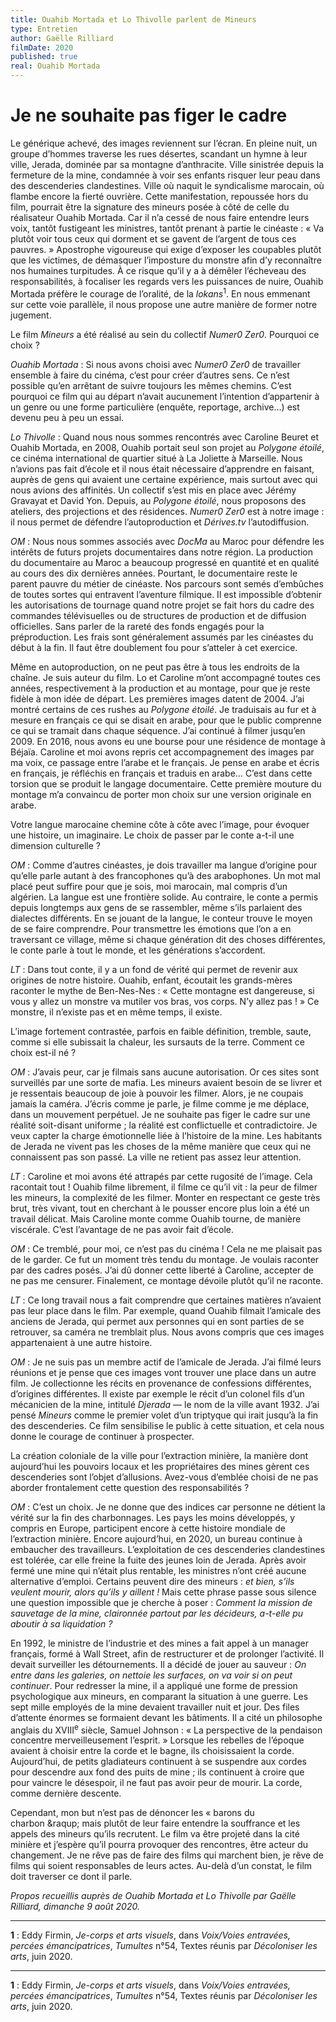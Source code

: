 ```yaml
---
title: Ouahib Mortada et Lo Thivolle parlent de Mineurs
type: Entretien
author: Gaëlle Rilliard
filmDate: 2020
published: true
real: Ouahib Mortada
---
```


# Je ne souhaite pas figer le cadre

Le g&eacute;n&eacute;rique achev&eacute;, des images reviennent sur l&rsquo;&eacute;cran. En pleine nuit, un groupe d’hommes traverse les rues d&eacute;sertes, scandant un hymne &agrave; leur ville, Jerada, domin&eacute;e par sa montagne d&rsquo;anthracite. Ville sinistr&eacute;e depuis la fermeture de la mine, condamn&eacute;e &agrave; voir ses enfants risquer leur peau dans des descenderies clandestines. Ville où naquit le syndicalisme marocain, où flambe encore la fiert&eacute; ouvri&egrave;re. Cette manifestation, repouss&eacute;e hors du film, pourrait &ecirc;tre la signature des mineurs pos&eacute;e &agrave; côt&eacute; de celle du r&eacute;alisateur Ouahib Mortada. Car il n&rsquo;a cess&eacute; de nous faire entendre leurs voix, tantôt fustigeant les ministres, tantôt prenant &agrave; partie le cin&eacute;aste&nbsp;&colon; &laquo;&nbsp;Va plutôt voir tous ceux qui dorment et se gavent de l’argent de tous ces pauvres.&nbsp;&raquo; Apostrophe vigoureuse qui exige d&rsquo;exposer les coupables plutôt que les victimes, de d&eacute;masquer l&rsquo;imposture du monstre afin d’y reconnaître nos humaines turpitudes. À ce risque qu&rsquo;il y a &agrave; d&eacute;m&ecirc;ler l&rsquo;&eacute;cheveau des responsabilit&eacute;s, &agrave; focaliser les regards vers les puissances de nuire, Ouahib Mortada pr&eacute;f&egrave;re le courage de l&rsquo;oralit&eacute;, de la *lokans*<sup>1</sup>. En nous emmenant sur cette voie parall&egrave;le, il nous propose une autre mani&egrave;re de former notre jugement.  

<div class="question">Le film <em>Mineurs</em> a &eacute;t&eacute; r&eacute;alis&eacute; au sein du collectif <em>Numer0 Zer0</em>. Pourquoi ce choix&nbsp;&quest;</div>

_Ouahib Mortada_&nbsp;&colon; Si nous avons choisi avec *Numer0 Zer0* de travailler ensemble &agrave; faire du cin&eacute;ma, c&rsquo;est pour cr&eacute;er d&rsquo;autres sens. Ce n&rsquo;est possible qu&rsquo;en arr&ecirc;tant de suivre toujours les m&ecirc;mes chemins. C’est pourquoi ce film qui au d&eacute;part n&rsquo;avait aucunement l&rsquo;intention d&rsquo;appartenir &agrave; un genre ou une forme particuli&egrave;re (enqu&ecirc;te, reportage, archive…) est devenu peu &agrave; peu un essai. 

_Lo Thivolle_&nbsp;&colon; Quand nous nous sommes rencontr&eacute;s avec Caroline Beuret et Ouahib Mortada, en 2008, Ouahib portait seul son projet au *Polygone &eacute;toil&eacute;*, ce cin&eacute;ma international de quartier situ&eacute; &agrave; La Joliette &agrave; Marseille. Nous n&rsquo;avions pas fait d&rsquo;&eacute;cole et il nous &eacute;tait n&eacute;cessaire d&rsquo;apprendre en faisant, aupr&egrave;s de gens qui avaient une certaine exp&eacute;rience, mais surtout avec qui nous avions des affinit&eacute;s. Un collectif s&rsquo;est mis en place avec J&eacute;r&eacute;my Gravayat et David Yon. Depuis, au *Polygone &eacute;toil&eacute;*, nous proposons des ateliers, des projections et des r&eacute;sidences. *Numer0 Zer0* est &agrave; notre image&nbsp;&colon; il nous permet de d&eacute;fendre l&rsquo;autoproduction et *D&eacute;rives.tv* l&rsquo;autodiffusion. 

_OM_&nbsp;&colon; Nous nous sommes associ&eacute;s avec *DocMa* au Maroc pour d&eacute;fendre les int&eacute;r&ecirc;ts de futurs projets documentaires dans notre r&eacute;gion. La production du documentaire au Maroc a beaucoup progress&eacute; en quantit&eacute; et en qualit&eacute; au cours des dix derni&egrave;res ann&eacute;es. Pourtant, le documentaire reste le parent pauvre du m&eacute;tier de cin&eacute;aste. Nos parcours sont sem&eacute;s d&rsquo;embûches de toutes sortes qui entravent l&rsquo;aventure filmique. Il est impossible d&rsquo;obtenir les autorisations de tournage quand notre projet se fait hors du cadre des commandes t&eacute;l&eacute;visuelles ou de structures de production et de diffusion officielles. Sans parler de la raret&eacute; des fonds engag&eacute;s pour la pr&eacute;production. Les frais sont g&eacute;n&eacute;ralement assum&eacute;s par les cin&eacute;astes du d&eacute;but &agrave; la fin. Il faut &ecirc;tre doublement fou pour s’atteler &agrave; cet exercice.

M&ecirc;me en autoproduction, on ne peut pas &ecirc;tre &agrave; tous les endroits de la chaîne. Je suis auteur du film. Lo et Caroline m&rsquo;ont accompagn&eacute; toutes ces ann&eacute;es, respectivement &agrave; la production et au montage, pour que je reste fid&egrave;le &agrave; mon id&eacute;e de d&eacute;part. Les premi&egrave;res images datent de 2004. J&rsquo;ai montr&eacute; certains de ces rushes au *Polygone &eacute;toil&eacute;*. Je traduisais au fur et &agrave; mesure en français ce qui se disait en arabe, pour que le public comprenne ce qui se tramait dans chaque s&eacute;quence. J&rsquo;ai continu&eacute; &agrave; filmer jusqu&rsquo;en 2009. En 2016, nous avons eu une bourse pour une r&eacute;sidence de montage &agrave; B&eacute;ja&iuml;a. Caroline et moi avons repris cet accompagnement des images par ma voix, ce passage entre l&rsquo;arabe et le français. Je pense en arabe et &eacute;cris en français, je r&eacute;fl&eacute;chis en français et traduis en arabe… C&rsquo;est dans cette torsion que se produit le langage documentaire. Cette premi&egrave;re mouture du montage m&rsquo;a convaincu de porter mon choix sur une version originale en arabe.


<div class="question">Votre langue marocaine chemine côte &agrave; côte avec l&rsquo;image, pour &eacute;voquer une histoire, un imaginaire. Le choix de passer par le conte a-t-il une dimension culturelle&nbsp;&quest;</div>

_OM_&nbsp;&colon; Comme d&rsquo;autres cin&eacute;astes, je dois travailler ma langue d&rsquo;origine pour qu&rsquo;elle parle autant &agrave; des francophones qu&rsquo;&agrave; des arabophones. Un mot mal plac&eacute; peut suffire pour que je sois, moi marocain, mal compris d&rsquo;un alg&eacute;rien. La langue est une fronti&egrave;re solide. Au contraire, le conte a permis depuis longtemps aux gens de se rassembler, m&ecirc;me s&rsquo;ils parlaient des dialectes diff&eacute;rents. En se jouant de la langue, le conteur trouve le moyen de se faire comprendre. Pour transmettre les &eacute;motions que l&rsquo;on a en traversant ce village, m&ecirc;me si chaque g&eacute;n&eacute;ration dit des choses diff&eacute;rentes, le conte parle &agrave; tout le monde, et les g&eacute;n&eacute;rations s&rsquo;accordent. 

_LT_&nbsp;&colon; Dans tout conte, il y a un fond de v&eacute;rit&eacute; qui permet de revenir aux origines de notre histoire. Ouahib, enfant, &eacute;coutait les grands-m&egrave;res raconter le mythe de Ben-Nes-Nes&nbsp;&colon; &laquo;&nbsp;Cette montagne est dangereuse, si vous y allez un monstre va mutiler vos bras, vos corps. N’y allez pas&nbsp;&excl;&nbsp;&raquo; Ce monstre, il n&rsquo;existe pas et en m&ecirc;me temps, il existe.


<div class="question">L&rsquo;image fortement contrast&eacute;e, parfois en faible d&eacute;finition, tremble, saute, comme si elle subissait la chaleur, les sursauts de la terre. Comment ce choix est-il n&eacute;&nbsp;&quest;</div>

_OM_&nbsp;&colon; J&rsquo;avais peur, car je filmais sans aucune autorisation. Or ces sites sont surveill&eacute;s par une sorte de mafia. Les mineurs avaient besoin de se livrer et je ressentais beaucoup de joie &agrave; pouvoir les filmer. Alors, je ne coupais jamais la cam&eacute;ra. J&rsquo;&eacute;cris comme je parle, je filme comme je me d&eacute;place, dans un mouvement perp&eacute;tuel. Je ne souhaite pas figer le cadre sur une r&eacute;alit&eacute; soit-disant uniforme&nbsp;&semi; la r&eacute;alit&eacute; est conflictuelle et contradictoire. Je veux capter la charge &eacute;motionnelle li&eacute;e &agrave; l&rsquo;histoire de la mine. Les habitants de Jerada ne vivent pas les choses de la m&ecirc;me mani&egrave;re que ceux qui ne connaissent pas son pass&eacute;. La ville ne retient pas assez leur attention.

_LT_&nbsp;&colon; Caroline et moi avons &eacute;t&eacute; attrap&eacute;s par cette rugosit&eacute; de l&rsquo;image. Cela racontait tout&nbsp;&excl; Ouahib filme librement, il filme ce qu&rsquo;il vit&nbsp;&colon; la peur de filmer les mineurs, la complexit&eacute; de les filmer. Monter en respectant ce geste tr&egrave;s brut, tr&egrave;s vivant, tout en cherchant &agrave; le pousser encore plus loin a &eacute;t&eacute; un travail d&eacute;licat. Mais Caroline monte comme Ouahib tourne, de mani&egrave;re visc&eacute;rale. C&rsquo;est l&rsquo;avantage de ne pas avoir fait d’&eacute;cole.

_OM_&nbsp;&colon; Ce trembl&eacute;, pour moi, ce n&rsquo;est pas du cin&eacute;ma&nbsp;&excl; Cela ne me plaisait pas de le garder. Ce fut un moment tr&egrave;s tendu du montage. Je voulais raconter par des cadres pos&eacute;s. J&rsquo;ai dû donner cette libert&eacute; &agrave; Caroline, accepter de ne pas me censurer. Finalement, ce montage d&eacute;voile plutôt qu&rsquo;il ne raconte. 

_LT_&nbsp;&colon; Ce long travail nous a fait comprendre que certaines mati&egrave;res n&rsquo;avaient pas leur place dans le film. Par exemple, quand Ouahib filmait l&rsquo;amicale des anciens de Jerada, qui permet aux personnes qui en sont parties de se retrouver, sa cam&eacute;ra ne tremblait plus. Nous avons compris que ces images appartenaient &agrave; une autre histoire. 

_OM_&nbsp;&colon; Je ne suis pas un membre actif de l&rsquo;amicale de Jerada. J&rsquo;ai film&eacute; leurs r&eacute;unions et je pense que ces images vont trouver une place dans un autre film. Je collectionne les r&eacute;cits en provenance de confessions diff&eacute;rentes, d&rsquo;origines diff&eacute;rentes. Il existe par exemple le r&eacute;cit d&rsquo;un colonel fils d&rsquo;un m&eacute;canicien de la mine, intitul&eacute; *Djerada* &mdash;&nbsp;le nom de la ville avant 1932. J&rsquo;ai pens&eacute; *Mineurs* comme le premier volet d&rsquo;un triptyque qui irait jusqu&rsquo;&agrave; la fin des descenderies. Ce film sensibilise le public &agrave; cette situation, et cela nous donne le courage de continuer &agrave; prospecter. 


<div class="question">La cr&eacute;ation coloniale de la ville pour l&rsquo;extraction mini&egrave;re, la mani&egrave;re dont aujourd’hui les pouvoirs locaux et les propri&eacute;taires des mines g&egrave;rent ces descenderies sont l&rsquo;objet d&rsquo;allusions. Avez-vous d&rsquo;embl&eacute;e choisi de ne pas aborder frontalement cette question des responsabilit&eacute;s&nbsp;&quest;</div>

_OM_&nbsp;&colon; C’est un choix. Je ne donne que des indices car personne ne d&eacute;tient la v&eacute;rit&eacute; sur la fin des charbonnages. Les pays les moins d&eacute;velopp&eacute;s, y compris en Europe, participent encore &agrave; cette histoire mondiale de l&rsquo;extraction mini&egrave;re. Encore aujourd’hui, en 2020, un bureau continue &agrave; embaucher des travailleurs. L&rsquo;exploitation de ces descenderies clandestines est tol&eacute;r&eacute;e, car elle freine la fuite des jeunes loin de Jerada. Apr&egrave;s avoir ferm&eacute; une mine qui n&rsquo;&eacute;tait plus rentable, les ministres n&rsquo;ont cr&eacute;&eacute; aucune alternative d’emploi. Certains peuvent dire des mineurs&nbsp;&colon; *et bien, s’ils veulent mourir, alors qu&rsquo;ils y aillent&nbsp;&excl;* Mais cette phrase passe sous silence une question impossible que je cherche &agrave; poser&nbsp;&colon; *Comment la mission de sauvetage de la mine, claironn&eacute;e partout par les d&eacute;cideurs, a-t-elle pu aboutir &agrave; sa liquidation&nbsp;&quest;*

En 1992, le ministre de l&rsquo;industrie et des mines a fait appel &agrave; un manager français, form&eacute; &agrave; Wall Street, afin de restructurer et de prolonger l&rsquo;activit&eacute;. Il devait surveiller les d&eacute;tournements. Il a d&eacute;cid&eacute; de jouer au sauveur&nbsp;&colon; *On entre dans les galeries, on nettoie les surfaces, on va voir si on peut continuer*. Pour redresser la mine, il a appliqu&eacute; une forme de pression psychologique aux mineurs, en comparant la situation &agrave; une guerre. Les sept mille employ&eacute;s de la mine devaient travailler nuit et jour. Des files d&rsquo;attente &eacute;normes se formaient devant les b&acirc;timents. Il a cit&eacute; un philosophe anglais du XVIII<sup>e</sup> si&egrave;cle, Samuel Johnson&nbsp;&colon; &laquo;&nbsp;La perspective de la pendaison concentre merveilleusement l&rsquo;esprit.&nbsp;&raquo; Lorsque les rebelles de l&rsquo;&eacute;poque avaient &agrave; choisir entre la corde et le bagne, ils choisissaient la corde. Aujourd&rsquo;hui, de petits gladiateurs continuent &agrave; se suspendre aux cordes pour descendre aux fond des puits de mine&nbsp;&semi; ils continuent &agrave; croire que pour vaincre le d&eacute;sespoir, il ne faut pas avoir peur de mourir. La corde, comme derni&egrave;re descente. 

Cependant, mon but n&rsquo;est pas de d&eacute;noncer les &laquo;&nbsp;barons du charbon&nbsp;&raqup; mais plutôt de leur faire entendre la souffrance et les appels des mineurs qu&rsquo;ils recrutent. Le film va &ecirc;tre projet&eacute; dans la cit&eacute; mini&egrave;re et j&rsquo;esp&egrave;re qu&rsquo;il pourra provoquer des rencontres, &ecirc;tre acteur du changement. Je ne r&ecirc;ve pas de faire des films qui marchent bien, je r&ecirc;ve de films qui soient responsables de leurs actes. Au-del&agrave; d&rsquo;un constat, le film doit traverser ce dont il parle.  

*Propos recueillis aupr&egrave;s de Ouahib Mortada et Lo Thivolle par Gaëlle Rilliard, dimanche 9 août 2020.*

----
**1**&nbsp;&colon; Eddy Firmin, *Je-corps et arts visuels*, dans *Voix/Voies entrav&eacute;es, perc&eacute;es &eacute;mancipatrices*, *Tumultes* n°54, Textes r&eacute;unis par *D&eacute;coloniser les arts*, juin 2020. 

----
**1**&nbsp;&colon; Eddy Firmin, *Je-corps et arts visuels*, dans *Voix/Voies entravées, percées émancipatrices*, *Tumultes* n°54, Textes réunis par *Décoloniser les arts*, juin 2020. 
